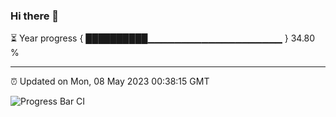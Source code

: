 ### Hi there 👋

⏳ Year progress { ██████████▁▁▁▁▁▁▁▁▁▁▁▁▁▁▁▁▁▁▁▁ } 34.80 %

---

⏰ Updated on Mon, 08 May 2023 00:38:15 GMT

![Progress Bar CI](https://github.com/Shyam-Makwana/GitHub-Actions-Demo/workflows/Progress%20Bar%20CI/badge.svg)
